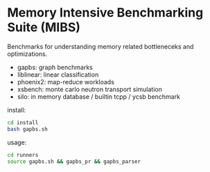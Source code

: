 # Memory Intensive Benchmarking Suite (MIBS)

Benchmarks for understanding memory related bottleneceks and optimizations.

- gapbs: graph benchmarks
- liblinear: linear classification
- phoenix2: map-reduce workloads
- xsbench: monte carlo neutron transport simulation
- silo: in memory database / builtin tcpp / ycsb benchmark

install:
```bash 
cd install
bash gapbs.sh
```

usage:
```bash
cd runners
source gapbs.sh && gapbs_pr && gapbs_parser
```

